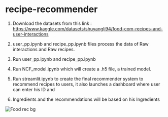 # recipe-recommender

1. Download the datasets from this link : https://www.kaggle.com/datasets/shuyangli94/food-com-recipes-and-user-interactions

2. user_pp.ipynb and recipe_pp.ipynb files process the data of Raw interactions and Raw recipes.

3. Run user_pp.ipynb and recipe_pp.ipynb

4. Run NCF_model.ipynb which will create a .h5 file, a trained model.

5. Run streamlit.ipynb to create the final recommender system to recommend recipes to users, it also launches a dashboard where user can enter his ID and

6. Ingredients and the recommendations will be based on his Ingredients

![Food rec bg](https://github.com/pranai-ramineni/recipe-recommender/assets/149972358/d40c1cd5-36f9-4616-bc5d-10818d15acae)
